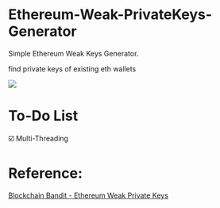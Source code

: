 # Ethereum-Weak-PrivateKeys-Generator
<p>Simple Ethereum Weak Keys Generator.</p>
<p>find private keys of existing eth wallets</p>

<img src="https://i.imgur.com/IUeXbTk.gif">

# To-Do List
☑️ Multi-Threading

# Reference:
<a href="https://www.wired.com/story/blockchain-bandit-ethereum-weak-private-keys/" target="_blank">Blockchain Bandit - Ethereum Weak Private Keys</a>
